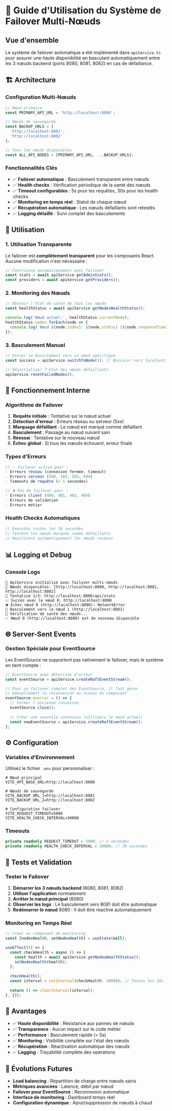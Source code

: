 # 🔄 Guide d'Utilisation du Système de Failover Multi-Nœuds

## Vue d'ensemble

Le système de failover automatique a été implémenté dans `apiService.ts` pour assurer une haute disponibilité en basculant automatiquement entre les 3 nœuds backend (ports 8080, 8081, 8082) en cas de défaillance.

## 🏗️ Architecture

### Configuration Multi-Nœuds
```typescript
// Nœud primaire
const PRIMARY_API_URL = 'http://localhost:8080';

// Nœuds de sauvegarde
const BACKUP_URLS = [
  'http://localhost:8081',
  'http://localhost:8082'
];

// Tous les nœuds disponibles
const ALL_API_NODES = [PRIMARY_API_URL, ...BACKUP_URLS];
```

### Fonctionnalités Clés
- ✅ **Failover automatique** : Basculement transparent entre nœuds
- ✅ **Health checks** : Vérification périodique de la santé des nœuds  
- ✅ **Timeout configurables** : 5s pour les requêtes, 30s pour les health checks
- ✅ **Monitoring en temps réel** : Statut de chaque nœud
- ✅ **Récupération automatique** : Les nœuds défaillants sont retestés
- ✅ **Logging détaillé** : Suivi complet des basculements

## 🚀 Utilisation

### 1. Utilisation Transparente

Le failover est **complètement transparent** pour les composants React. Aucune modification n'est nécessaire :

```typescript
// Fonctionne automatiquement avec failover
const stats = await apiService.getAdminStats();
const providers = await apiService.getProviders();
```

### 2. Monitoring des Nœuds

```typescript
// Obtenir l'état de santé de tous les nœuds
const healthStatus = await apiService.getNodesHealthStatus();

console.log('Nœud actuel:', healthStatus.currentNode);
healthStatus.nodes.forEach(node => {
  console.log(`Nœud ${node.index}: ${node.status} (${node.responseTime}ms)`);
});
```

### 3. Basculement Manuel

```typescript
// Forcer le basculement vers un nœud spécifique
const success = apiService.switchToNode(1); // Basculer vers localhost:8081

// Réinitialiser l'état des nœuds défaillants
apiService.resetFailedNodes();
```

## 🔧 Fonctionnement Interne

### Algorithme de Failover

1. **Requête initiale** : Tentative sur le nœud actuel
2. **Détection d'erreur** : Erreurs réseau ou serveur (5xx)
3. **Marquage défaillant** : Le nœud est marqué comme défaillant
4. **Basculement** : Passage au nœud suivant sain
5. **Réessai** : Tentative sur le nouveau nœud
6. **Échec global** : Si tous les nœuds échouent, erreur finale

### Types d'Erreurs

```typescript
// ✅ Failover activé pour :
- Erreurs réseau (connexion fermée, timeout)
- Erreurs serveur (500, 502, 503, 504)
- Timeouts de requête (> 5 secondes)

// ❌ Pas de failover pour :
- Erreurs client (400, 401, 403, 404)
- Erreurs de validation
- Erreurs métier
```

### Health Checks Automatiques

```typescript
// Exécutés toutes les 30 secondes
// Testent les nœuds marqués comme défaillants
// Réactivent automatiquement les nœuds revenus
```

## 📊 Logging et Debug

### Console Logs
```
🔧 ApiService initialisé avec failover multi-nœuds
📍 Nœuds disponibles: [http://localhost:8080, http://localhost:8081, http://localhost:8082]
🔄 Tentative 1/3: http://localhost:8080/api/stats
✅ Succès avec le nœud 0: http://localhost:8080
❌ Échec nœud 0 (http://localhost:8080): NetworkError
🔄 Basculement vers le nœud 1 (http://localhost:8081)
🏥 Vérification de santé des nœuds...
✅ Nœud 0 (http://localhost:8080) est de nouveau disponible
```

## 🌐 Server-Sent Events

### Gestion Spéciale pour EventSource

Les EventSource ne supportent pas nativement le failover, mais le système en tient compte :

```typescript
// EventSource avec détection d'erreur
const eventSource = apiService.createRaftEventStream();

// Pour un failover complet des EventSource, il faut gérer 
// manuellement la reconnexion au niveau du composant
eventSource.onerror = () => {
  // Fermer l'ancienne connexion
  eventSource.close();
  
  // Créer une nouvelle connexion (utilisera le nœud actuel)
  const newEventSource = apiService.createRaftEventStream();
};
```

## ⚙️ Configuration

### Variables d'Environnement

Utilisez le fichier `.env` pour personnaliser :

```env
# Nœud principal
VITE_API_BASE_URL=http://localhost:8080

# Nœuds de sauvegarde
VITE_BACKUP_URL_1=http://localhost:8081
VITE_BACKUP_URL_2=http://localhost:8082

# Configuration failover
VITE_REQUEST_TIMEOUT=5000
VITE_HEALTH_CHECK_INTERVAL=30000
```

### Timeouts

```typescript
private readonly REQUEST_TIMEOUT = 5000; // 5 secondes
private readonly HEALTH_CHECK_INTERVAL = 30000; // 30 secondes
```

## 🧪 Tests et Validation

### Tester le Failover

1. **Démarrer les 3 nœuds backend** (8080, 8081, 8082)
2. **Utiliser l'application** normalement
3. **Arrêter le nœud principal** (8080)
4. **Observer les logs** : Le basculement vers 8081 doit être automatique
5. **Redémarrer le nœud** 8080 : Il doit être réactivé automatiquement

### Monitoring en Temps Réel

```typescript
// Créer un composant de monitoring
const [nodesHealth, setNodesHealth] = useState(null);

useEffect(() => {
  const checkHealth = async () => {
    const health = await apiService.getNodesHealthStatus();
    setNodesHealth(health);
  };
  
  checkHealth();
  const interval = setInterval(checkHealth, 10000); // Toutes les 10s
  
  return () => clearInterval(interval);
}, []);
```

## 🎯 Avantages

- ✅ **Haute disponibilité** : Résistance aux pannes de nœuds
- ✅ **Transparence** : Aucun impact sur le code métier
- ✅ **Performance** : Basculement rapide (< 5s)
- ✅ **Monitoring** : Visibilité complète sur l'état des nœuds
- ✅ **Récupération** : Réactivation automatique des nœuds
- ✅ **Logging** : Traçabilité complète des opérations

## 🔮 Évolutions Futures

- **Load balancing** : Répartition de charge entre nœuds sains
- **Métriques avancées** : Latence, débit par nœud
- **Failover pour EventSource** : Reconnexion automatique
- **Interface de monitoring** : Dashboard temps réel
- **Configuration dynamique** : Ajout/suppression de nœuds à chaud
